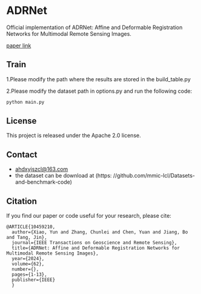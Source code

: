 # ADRNet
Official implementation of ADRNet: Affine and Deformable Registration Networks for Multimodal Remote Sensing Images.

[paper link](https://ieeexplore.ieee.org/document/10459210)

## Train

1.Please modify the path where the results are stored in the build_table.py

2.Please modify the dataset path in options.py and run the following code:
```bash
python main.py
```

## License

This project is released under the Apache 2.0 license.

## Contact
- ahdxyjszcl@163.com 
- the dataset can be download at (https: //github.com/mmic-lcl/Datasets-and-benchmark-code)

## Citation
If you find our paper or code useful for your research, please cite:
```
@ARTICLE{10459210,
  author={Xiao, Yun and Zhang, Chunlei and Chen, Yuan and Jiang, Bo and Tang, Jin},
  journal={IEEE Transactions on Geoscience and Remote Sensing}, 
  title={ADRNet: Affine and Deformable Registration Networks for Multimodal Remote Sensing Images}, 
  year={2024},
  volume={62},
  number={},
  pages={1-13},
  publisher={IEEE}
  }
```


